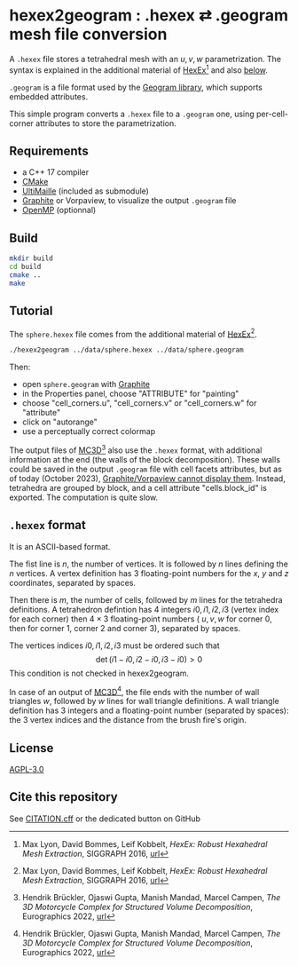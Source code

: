 # hexex2geogram : .hexex ⇄ .geogram mesh file conversion

A `.hexex` file stores a tetrahedral mesh with an $u,v,w$ parametrization. The syntax is explained in the additional material of [HexEx](https://www.graphics.rwth-aachen.de/publication/03260/)[^HexEx] and also [below](#hexex-format).

`.geogram` is a file format used by the [Geogram library](https://github.com/BrunoLevy/geogram/wiki/Mesh), which supports embedded attributes.

This simple program converts a `.hexex` file to a `.geogram` one, using per-cell-corner attributes to store the parametrization.

## Requirements

- a C++ 17 compiler
- [CMake](https://cmake.org/)
- [UltiMaille](https://github.com/ssloy/ultimaille) (included as submodule)
- [Graphite](https://github.com/BrunoLevy/GraphiteThree) or Vorpaview, to visualize the output `.geogram` file
- [OpenMP](https://www.openmp.org) (optionnal)

## Build

```bash
mkdir build
cd build
cmake ..
make
```

## Tutorial

The `sphere.hexex` file comes from the additional material of [HexEx](https://www.graphics.rwth-aachen.de/publication/03260/)[^HexEx].

```bash
./hexex2geogram ../data/sphere.hexex ../data/sphere.geogram
```

Then:
- open `sphere.geogram` with [Graphite](https://github.com/BrunoLevy/GraphiteThree)
- in the Properties panel, choose "ATTRIBUTE" for "painting"
- choose "cell_corners.u", "cell_corners.v" or "cell_corners.w" for "attribute"
- click on "autorange"
- use a perceptually correct colormap

The output files of [MC3D](https://github.com/HendrikBrueckler/MC3D)[^MC3D] also use the `.hexex` format, with additional information at the end (the walls of the block decomposition). These walls could be saved in the output `.geogram` file with cell facets attributes, but as of today (October 2023), [Graphite/Vorpaview cannot display them](https://github.com/BrunoLevy/geogram/issues/19). Instead, tetrahedra are grouped by block, and a cell attribute "cells.block_id" is exported. The computation is quite slow.

## `.hexex` format

It is an ASCII-based format.

The fist line is $n$, the number of vertices. It is followed by $n$ lines defining the $n$ vertices. A vertex definition has 3 floating-point numbers for the $x$, $y$ and $z$ coordinates, separated by spaces.

Then there is $m$, the number of cells, followed by $m$ lines for the tetrahedra definitions. A tetrahedron defintion has 4 integers $i0,i1,i2,i3$ (vertex index for each corner) then $4 \times 3$ floating-point numbers ( $u,v,w$ for corner 0, then for corner 1, corner 2 and corner 3), separated by spaces.

The vertices indices $i0,i1,i2,i3$ must be ordered such that
$$\det(i1-i0,i2-i0,i3-i0)>0$$
This condition is not checked in hexex2geogram.

In case of an output of [MC3D](https://github.com/HendrikBrueckler/MC3D)[^MC3D], the file ends with the number of wall triangles $w$, followed by $w$ lines for wall triangle definitions. A wall triangle definition has 3 integers and a floating-point number (separated by spaces): the 3 vertex indices and the distance from the brush fire's origin.

[^HexEx]:
    Max Lyon, David Bommes, Leif Kobbelt, *HexEx: Robust Hexahedral Mesh Extraction*, SIGGRAPH 2016, [url](https://www.graphics.rwth-aachen.de/publication/03260/)
[^MC3D]:
    Hendrik Brückler, Ojaswi Gupta, Manish Mandad, Marcel Campen, *The 3D Motorcycle Complex for Structured Volume Decomposition*, Eurographics 2022, [url](http://graphics.cs.uos.de/papers/3D_Motorcycle_Graph_EG2022.pdf)

## License

[AGPL-3.0](LICENSE)

## Cite this repository

See [CITATION.cff](CITATION.cff) or the dedicated button on GitHub